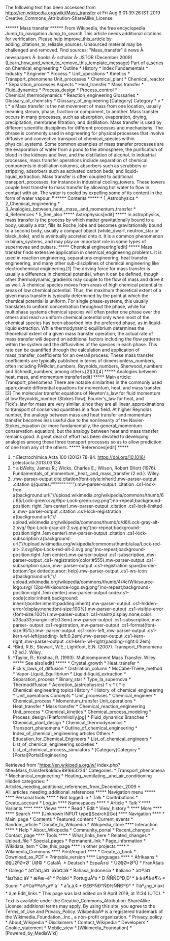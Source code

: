 The following text has been accessed from https://en.wikipedia.org/wiki/Mass_transfer at Fri Aug 9 01:39:26 IST 2019
Creative_Commons_Attribution-ShareAlike_License




















****** Mass transfer ******
From Wikipedia, the free encyclopedia
Jump_to_navigation Jump_to_search
 This article needs additional citations for verification. Please help improve_this_article by
 adding_citations_to_reliable_sources. Unsourced material may be challenged and removed.
 Find sources: "Mass_transfer" â news Â· newspapers Â· books Â· scholar Â· JSTOR (December
 2009)(Learn_how_and_when_to_remove_this_template_message)
Part of a_series on
Chemical_engineering
    * Outline
    * History
    * Index
Fundamentals
    * Industry
    * Engineer
    * Process
    * Unit_operations
    * Kinetics
    * Transport_phenomena
Unit_processes
    * Chemical_plant
    * Chemical_reactor
    * Separation_processes
Aspects
    * Heat_transfer
    * Mass transfer
    * Fluid_dynamics
    *
      Process_design
    * Process_control
    * Chemical_thermodynamics
    * Reaction_engineering
Glossaries
    * Glossary_of_chemistry
    * Glossary_of_engineering
[Category] Category
    * v
    * t
    * e
Mass transfer is the net movement of mass from one location, usually meaning
stream, phase, fraction or component, to another. Mass transfer occurs in many
processes, such as absorption, evaporation, drying, precipitation, membrane
filtration, and distillation. Mass transfer is used by different scientific
disciplines for different processes and mechanisms. The phrase is commonly used
in engineering for physical processes that involve diffusive and convective
transport of chemical_species within physical_systems.
Some common examples of mass transfer processes are the evaporation of water
from a pond to the atmosphere, the purification of blood in the kidneys and
liver, and the distillation of alcohol. In industrial processes, mass transfer
operations include separation of chemical components in distillation columns,
absorbers such as scrubbers or stripping, adsorbers such as activated carbon
beds, and liquid-liquid_extraction. Mass transfer is often coupled to
additional transport_processes, for instance in industrial cooling_towers.
These towers couple heat transfer to mass transfer by allowing hot water to
flow in contact with air. The water is cooled by expelling some of its content
in the form of water vapour.
⁰
***** Contents *****
    * 1_Astrophysics
    * 2_Chemical_engineering
    * 3_Analogies_between_heat,_mass,_and_momentum_transfer
    * 4_References
    * 5_See_also
***** Astrophysics[edit] *****
In astrophysics, mass transfer is the process by which matter gravitationally
bound to a body, usually a star, fills its Roche_lobe and becomes
gravitationally bound to a second body, usually a compact object (white_dwarf,
neutron_star or black_hole), and is eventually accreted onto it. It is a common
phenomenon in binary_systems, and may play an important role in some types of
supernovae and pulsars.
***** Chemical engineering[edit] *****
Mass transfer finds extensive application in chemical_engineering problems. It
is used in reaction engineering, separations engineering, heat transfer
engineering, and many other sub-disciplines of chemical engineering like
electrochemical engineering.[1]
The driving force for mass transfer is usually a difference in chemical
potential, when it can be defined, though other thermodynamic_gradients may
couple to the flow of mass and drive it as well. A chemical species moves from
areas of high chemical potential to areas of low chemical potential. Thus, the
maximum theoretical extent of a given mass transfer is typically determined by
the point at which the chemical potential is uniform. For single phase-systems,
this usually translates to uniform concentration throughout the phase, while
for multiphase systems chemical species will often prefer one phase over the
others and reach a uniform chemical potential only when most of the chemical
species has been absorbed into the preferred phase, as in liquid-liquid
extraction.
While thermodynamic equilibrium determines the theoretical extent of a given
mass transfer operation, the actual rate of mass transfer will depend on
additional factors including the flow patterns within the system and the
diffusivities of the species in each phase. This rate can be quantified through
the calculation and application of mass_transfer_coefficients for an overall
process. These mass transfer coefficients are typically published in terms of
dimensionless_numbers, often including PÃ©clet_numbers, Reynolds_numbers,
Sherwood_numbers and Schmidt_numbers, among others.[2][3][4]
***** Analogies between heat, mass, and momentum transfer[edit] *****
Main article: Transport_phenomena
There are notable similarities in the commonly used approximate differential
equations for momentum, heat, and mass transfer.[2] The molecular transfer
equations of Newton's_law for fluid momentum at low Reynolds_number (Stokes
flow), Fourier's_law for heat, and Fick's_law for mass are very similar, since
they are all linear_approximations to transport of conserved quantities in a
flow field. At higher Reynolds number, the analogy between mass and heat
transfer and momentum transfer becomes less useful due to the nonlinearity of
the Navier-Stokes_equation (or more fundamentally, the general_momentum
conservation_equation), but the analogy between heat and mass transfer remains
good. A great deal of effort has been devoted to developing analogies among
these three transport processes so as to allow prediction of one from any of
the others.
***** References[edit] *****
   1. ^ Electrochimica Acta 100 (2013) 78-84. https://doi.org/10.1016/
      j.electacta.2013.03.134
   2. ^ a bWelty, James R.; Wicks, Charles E.; Wilson, Robert Elliott (1976).
      Fundamentals_of_momentum,_heat,_and_mass_transfer (2 ed.). Wiley.
   3. .mw-parser-output cite.citation{font-style:inherit}.mw-parser-output
      .citation q{quotes:"\"""\"""'""'"}.mw-parser-output .citation .cs1-lock-
      free a{background:url("//upload.wikimedia.org/wikipedia/commons/thumb/6/
      65/Lock-green.svg/9px-Lock-green.svg.png")no-repeat;background-position:
      right .1em center}.mw-parser-output .citation .cs1-lock-limited a,.mw-
      parser-output .citation .cs1-lock-registration a{background:url("//
      upload.wikimedia.org/wikipedia/commons/thumb/d/d6/Lock-gray-alt-2.svg/
      9px-Lock-gray-alt-2.svg.png")no-repeat;background-position:right .1em
      center}.mw-parser-output .citation .cs1-lock-subscription a{background:
      url("//upload.wikimedia.org/wikipedia/commons/thumb/a/aa/Lock-red-alt-
      2.svg/9px-Lock-red-alt-2.svg.png")no-repeat;background-position:right
      .1em center}.mw-parser-output .cs1-subscription,.mw-parser-output .cs1-
      registration{color:#555}.mw-parser-output .cs1-subscription span,.mw-
      parser-output .cs1-registration span{border-bottom:1px dotted;cursor:
      help}.mw-parser-output .cs1-ws-icon a{background:url("//
      upload.wikimedia.org/wikipedia/commons/thumb/4/4c/Wikisource-logo.svg/
      12px-Wikisource-logo.svg.png")no-repeat;background-position:right .1em
      center}.mw-parser-output code.cs1-code{color:inherit;background:
      inherit;border:inherit;padding:inherit}.mw-parser-output .cs1-hidden-
      error{display:none;font-size:100%}.mw-parser-output .cs1-visible-error
      {font-size:100%}.mw-parser-output .cs1-maint{display:none;color:
      #33aa33;margin-left:0.3em}.mw-parser-output .cs1-subscription,.mw-parser-
      output .cs1-registration,.mw-parser-output .cs1-format{font-size:95%}.mw-
      parser-output .cs1-kern-left,.mw-parser-output .cs1-kern-wl-left{padding-
      left:0.2em}.mw-parser-output .cs1-kern-right,.mw-parser-output .cs1-kern-
      wl-right{padding-right:0.2em}
   4. ^Bird, R.B.; Stewart, W.E.; Lightfoot, E.N. (2007). Transport_Phenomena
      (2 ed.). Wiley.
   5. ^Taylor, R.; Krishna, R. (1993). Multicomponent Mass Transfer. Wiley.
***** See also[edit] *****
    * Crystal_growth
    * Heat_transfer
    * Fick's_laws_of_diffusion
    * Distillation_column
    * McCabe-Thiele_method
    * Vapor-Liquid_Equilibrium
    * Liquid-liquid_extraction
    * Separation_process
    * Binary_star
    * Type_Ia_supernova
    * Thermodiffusion
    * Accretion_(astrophysics)
    * v
    * t
    * e
Chemical_engineering topics
History             * History_of_chemical_engineering
                    * Unit_operations
Concepts            * Unit_processes
                    * Chemical_engineer
                    * Chemical_process
                    * Momentum_transfer
Unit_operations     * Heat_transfer
                    * Mass transfer
                    * Chemical_reaction_engineering
Unit_process        * Chemical_kinetics
                    * Chemical_process_modeling
                    * Process_design                      [PlatformHolly.jpg]
                    * Fluid_dynamics
Branches            * Chemical_plant_design
                    * Chemical_thermodynamics
                    * Transport_phenomena
                    * Outline_of_chemical_engineering
                    * Index_of_chemical_engineering
                      articles
Others              * Education_for_Chemical_Engineers
                    * List_of_chemical_engineers
                    * List_of_chemical_engineering
                      societies
                    * List_of_chemical_process_simulators
    * [Category]Category
    * [Portal]Portal:Engineering

Retrieved from "https://en.wikipedia.org/w/
index.php?title=Mass_transfer&oldid=891663224"
Categories:
    * Transport_phenomena
    * Mechanical_engineering
    * Heating,_ventilating,_and_air_conditioning
Hidden categories:
    * Articles_needing_additional_references_from_December_2009
    * All_articles_needing_additional_references
***** Navigation menu *****
**** Personal tools ****
    * Not logged in
    * Talk
    * Contributions
    * Create_account
    * Log_in
**** Namespaces ****
    * Article
    * Talk
⁰
**** Variants ****
**** Views ****
    * Read
    * Edit
    * View_history
⁰
**** More ****
**** Search ****
[Unknown INPUT type][Search][Go]
**** Navigation ****
    * Main_page
    * Contents
    * Featured_content
    * Current_events
    * Random_article
    * Donate_to_Wikipedia
    * Wikipedia_store
**** Interaction ****
    * Help
    * About_Wikipedia
    * Community_portal
    * Recent_changes
    * Contact_page
**** Tools ****
    * What_links_here
    * Related_changes
    * Upload_file
    * Special_pages
    * Permanent_link
    * Page_information
    * Wikidata_item
    * Cite_this_page
**** In other projects ****
    * Wikimedia_Commons
**** Print/export ****
    * Create_a_book
    * Download_as_PDF
    * Printable_version
**** Languages ****
    * Afrikaans
    * Ø§ÙØ¹Ø±Ø¨ÙØ©
    * CatalÃ 
    * Deutsch
    * EspaÃ±ol
    * ÙØ§Ø±Ø³Û
    * FranÃ§ais
    * Galego
    * à¤¹à¤¿à¤¨à¥à¤¦à¥
    * Bahasa_Indonesia
    * Italiano
    * à¤®à¤°à¤¾à¤ à¥
    * æ¥æ¬èª
    * Polski
    * PortuguÃªs
    * Ð ÑÑÑÐºÐ¸Ð¹
    * à·à·à¶à·à¶½
    * Suomi
    * à®¤à®®à®¿à®´à¯
    * à¹à¸à¸¢
    * Ð£ÐºÑÐ°ÑÐ½ÑÑÐºÐ°
    * Tiáº¿ng_Viá»t
    * ä¸­æ
Edit_links
    * This page was last edited on 9 April 2019, at 11:34 (UTC).
    * Text is available under the Creative_Commons_Attribution-ShareAlike
      License; additional terms may apply. By using this site, you agree to the
      Terms_of_Use and Privacy_Policy. WikipediaÂ® is a registered trademark of
      the Wikimedia_Foundation,_Inc., a non-profit organization.
    * Privacy_policy
    * About_Wikipedia
    * Disclaimers
    * Contact_Wikipedia
    * Developers
    * Cookie_statement
    * Mobile_view
    * [Wikimedia_Foundation]
    * [Powered_by_MediaWiki]

